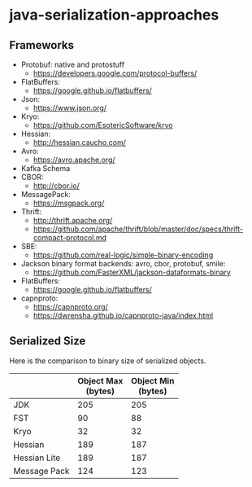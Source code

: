 # java-serialization-approaches

## Frameworks

- Protobuf: native and protostuff
  - https://developers.google.com/protocol-buffers/
- FlatBuffers:
  - https://google.github.io/flatbuffers/
- Json:
  - https://www.json.org/
- Kryo:
  - https://github.com/EsotericSoftware/kryo
- Hessian:
  - http://hessian.caucho.com/
- Avro:
  - https://avro.apache.org/
- Kafka Schema
- CBOR:
  - http://cbor.io/
- MessagePack:
  - https://msgpack.org/
- Thrift:
  - http://thrift.apache.org/
  - https://github.com/apache/thrift/blob/master/doc/specs/thrift-compact-protocol.md
- SBE:
  - https://github.com/real-logic/simple-binary-encoding
- Jackson binary format backends: avro, cbor, protobuf, smile:
  - https://github.com/FasterXML/jackson-dataformats-binary
- FlatBuffers:
  - https://google.github.io/flatbuffers/
- capnproto:
  - https://capnproto.org/
  - https://dwrensha.github.io/capnproto-java/index.html

## Serialized Size

Here is the comparison to binary size of serialized objects.

|              | Object Max<br/>(bytes) | Object Min<br/>(bytes) |
|--------------|------------------------|------------------------|
| JDK          | 205                    | 205                    |
| FST          | 90                     | 88                     |
| Kryo         | 32                     | 32                     |
| Hessian      | 189                    | 187                    |
| Hessian Lite | 189                    | 187                    |
| Message Pack | 124                    | 123                    |
